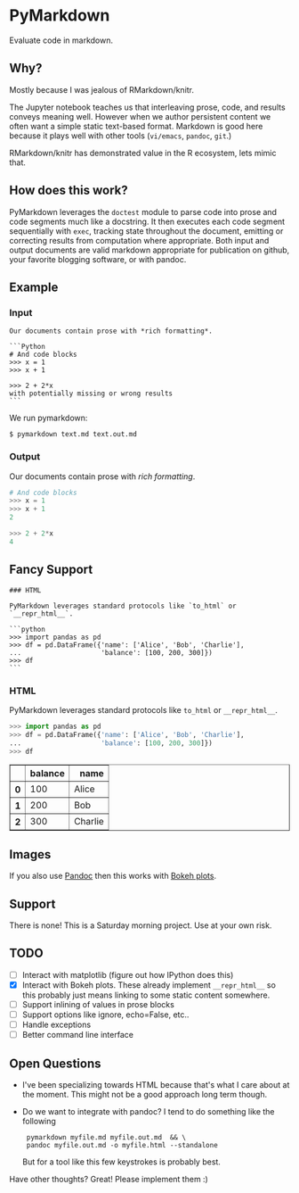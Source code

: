 PyMarkdown
==========

Evaluate code in markdown.

Why?
----

Mostly because I was jealous of RMarkdown/knitr.

The Jupyter notebook teaches us that interleaving prose, code, and results
conveys meaning well. However when we author persistent content we often want a
simple static text-based format.  Markdown is good here because it plays well
with other tools (`vi/emacs`, `pandoc`, `git`.)

RMarkdown/knitr has demonstrated value in the R ecosystem, lets mimic that.

How does this work?
-------------------

PyMarkdown leverages the `doctest` module to parse code into prose and code
segments much like a docstring.  It then executes each code segment
sequentially with `exec`, tracking state throughout the document, emitting or
correcting results from computation where appropriate.  Both input and output
documents are valid markdown appropriate for publication on github, your
favorite blogging software, or with pandoc.


Example
-------

### Input

    Our documents contain prose with *rich formatting*.

    ```Python
    # And code blocks
    >>> x = 1
    >>> x + 1

    >>> 2 + 2*x
    with potentially missing or wrong results
    ```

We run pymarkdown:

    $ pymarkdown text.md text.out.md

### Output

Our documents contain prose with *rich formatting*.

```Python
# And code blocks
>>> x = 1
>>> x + 1
2

>>> 2 + 2*x
4
```

Fancy Support
-------------

    ### HTML

    PyMarkdown leverages standard protocols like `to_html` or `__repr_html__`.

    ```python
    >>> import pandas as pd
    >>> df = pd.DataFrame({'name': ['Alice', 'Bob', 'Charlie'],
    ...                    'balance': [100, 200, 300]})
    >>> df
    ```

### HTML

PyMarkdown leverages standard protocols like `to_html` or `__repr_html__`.

```python
>>> import pandas as pd
>>> df = pd.DataFrame({'name': ['Alice', 'Bob', 'Charlie'],
...                    'balance': [100, 200, 300]})
>>> df
```
<table border="1" class="dataframe">
  <thead>
    <tr style="text-align: right;">
      <th></th>
      <th>balance</th>
      <th>name</th>
    </tr>
  </thead>
  <tbody>
    <tr>
      <th>0</th>
      <td> 100</td>
      <td>   Alice</td>
    </tr>
    <tr>
      <th>1</th>
      <td> 200</td>
      <td>     Bob</td>
    </tr>
    <tr>
      <th>2</th>
      <td> 300</td>
      <td> Charlie</td>
    </tr>
  </tbody>
</table>


Images
------

If you also use [Pandoc](http://johnmacfarlane.net/pandoc/) then this works
with [Bokeh plots](bokeh.pydata.org).


Support
-------

There is none!  This is a Saturday morning project.  Use at your own risk.

TODO
----

- [ ] Interact with matplotlib (figure out how IPython does this)
- [x] Interact with Bokeh plots.  These already implement `__repr_html__` so
    this probably just means linking to some static content somewhere.
- [ ] Support inlining of values in prose blocks
- [ ] Support options like ignore, echo=False, etc..
- [ ] Handle exceptions
- [ ] Better command line interface

Open Questions
--------------

*  I've been specializing towards HTML because that's what I care about at the
   moment.  This might not be a good approach long term though.
*  Do we want to integrate with pandoc?  I tend to do something like the
   following

        pymarkdown myfile.md myfile.out.md  && \
        pandoc myfile.out.md -o myfile.html --standalone

    But for a tool like this few keystrokes is probably best.

Have other thoughts?  Great!  Please implement them :)
